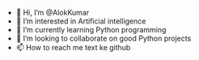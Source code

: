 - 👋 Hi, I’m @AlokKumar
- 👀 I’m interested in Artificial intelligence 
- 🌱 I’m currently learning Python programming 
- 💞️ I’m looking to collaborate on good Python projects 
- 📫 How to reach me text ke github

<!---
Thealokrawat/Thealokrawat is a ✨ special ✨ repository because its `README.md` (this file) appears on your GitHub profile.
You can click the Preview link to take a look at your changes.
--->

